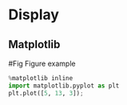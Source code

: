 # Display

## Matplotlib

#Fig Figure example

```python hide-input
%matplotlib inline
import matplotlib.pyplot as plt
plt.plot([5, 13, 3]);
```
